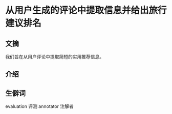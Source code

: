 
# 从用户生成的评论中提取信息并给出旅行建议排名

## 文摘

我们旨在从用户评论中提取简短的实用推荐信息。

## 介绍


## 生僻词

evaluation 评测
annotator 注解者


